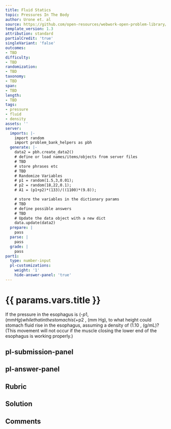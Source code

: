 ```yaml
---
title: Fluid Statics
topic: Pressures In The Body
author: Urone et. al
source: https://github.com/open-resources/webwork-open-problem-library/tree/master/Contrib/BrockPhysics/College_Physics_Urone/11.Fluid_Statics/NU_U17-11-09-007.pg
template_version: 1.3
attribution: standard
partialCredit: 'true'
singleVariant: 'false'
outcomes:
- TBD
difficulty:
- TBD
randomization:
- TBD
taxonomy:
- TBD
span:
- TBD
length:
- TBD
tags:
- pressure
- fluid
- density
assets: ''
server:
  imports: |-
    import random
    import problem_bank_helpers as pbh
  generate: |-
    data2 = pbh.create_data2()
    # define or load names/items/objects from server files
    # TBD
    # store phrases etc
    # TBD
    # Randomize Variables
    # p1 = random(1.5,3,0.01);
    # p2 = random(18,22,0.1);
    # A1 = (p1+p2)*(133)/((1100)*(9.8));

    # store the variables in the dictionary params
    # TBD
    # define possible answers
    # TBD
    # Update the data object with a new dict
    data.update(data2)
  prepare: |
    pass
  parse: |
    pass
  grade: |
    pass
part1:
  type: number-input
  pl-customizations:
    weight: '1'
    hide-answer-panel: 'true'
---
```


# {{ params.vars.title }} 


If the pressure in the esophagus is (-$p1 , (mm Hg) while that in the stomach is (+$p2 , (mm Hg), to what height could stomach fluid rise in the esophagus, assuming a density of (1.10 , (g/mL)? (This movement will not occur if the muscle closing the lower end of the esophagus is working properly.)


## pl-submission-panel 


## pl-answer-panel 


## Rubric 


## Solution 


## Comments 


